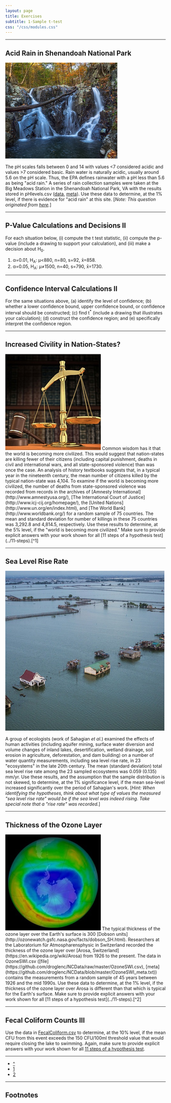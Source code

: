 ```yaml
---
layout: page
title: Exercises
subtitle: 1-Sample t-test
css: "/css/modules.css"
---
```


----

## Acid Rain in Shenandoah National Park
<img src="zimgs/rose-river-falls.jpg" alt="Shenandoah National Park" class="img-right">

The pH scales falls between 0 and 14 with values <7 considered acidic and values >7 considered basic. Rain water is naturally acidic, usually around 5.6 on the pH scale. Thus, the EPA defines rainwater with a pH less than 5.6 as being "acid rain." A series of rain collection samples were taken at the Big Meadows Station in the Shenandoah National Park, VA with the results stored in pHlevels.csv ([data](https://raw.githubusercontent.com/droglenc/NCData/master/pHlevels.csv), [meta](https://raw.githubusercontent.com/droglenc/NCData/master/pHlevels_meta.txt)). Use these data to determine, at the 1% level, if there is evidence for "acid rain" at this site. [*Note: This question originated from [here](http://www.cvgs.k12.va.us/DIGSTATS/main/inferant/a_acidrain.htm).*]

----

## P-Value Calculations and Decisions II

For each situation below, (i) compute the t test statistic, (ii) compute the p-value (include a drawing to support your calculation), and (iii) make a decision about H<sub>0</sub>.

1. &alpha;=0.01, H<sub>A</sub>: &mu;<880, n=80, s=92, x&#772;=858.
1. &alpha;=0.05, H<sub>A</sub>: &mu;&ne;1500, n=40, s=790, x&#772;=1730.

----

## Confidence Interval Calculations II

For the same situations above, (a) identify the level of confidence; (b) whether a lower confidence bound, upper confidence bound, or confidence interval should be constructed; (c) find t<sup>*</sup> (include a drawing that illustrates your calculation); (d) construct the confidence region; and (e) specifically interpret the confidence region.

----

## Increased Civility in Nation-States?
<img src="zimgs/scales-of-justice.jpg" alt="Scales of Justice" class="img-right">
Common wisdom has it that the world is becoming more civilized.  This would suggest that nation-states are killing fewer of their citizens (including capital punishment, deaths in civil and international wars, and all state-sponsored violence) than was once the case.  An analysis of history textbooks suggests that, in a typical year in the nineteenth century, the mean number of citizens killed by the typical nation-state was 4,104.  To examine if the world is becoming more civilized, the number of deaths from state-sponsored violence was recorded from records in the archives of [Amnesty International](http://www.amnestyusa.org/), [The International Court of Justice](http://www.icj-cij.org/homepage/), the [United Nations](http://www.un.org/en/index.html), and [The World Bank](http://www.worldbank.org/) for a random sample of 75 countries.  The mean and standard deviation for number of killings in these 75 countries was 3,292.8 and 4,814.5, respectively.  Use these results to determine, at the 5% level, if the "world is becoming more civilized."  Make sure to provide explicit answers with your work shown for all [11 steps of a hypothesis test](../11-steps).[^1]

----

## Sea Level Rise Rate
<img src="zimgs/sea-level-rise.jpg" alt="Sea Level Rise" class="img-right">

A group of ecologists (work of Sahagian *et al.*) examined the effects of human activities (including aquifer mining, surface water diversion and volume changes of inland lakes, desertification, wetland drainage, soil erosion in agriculture, deforestation, and dam building) on a number of water quantity measurements, including sea level rise rate, in 23 "ecosystems" in the late 20th century. The mean (standard deviation) total sea level rise rate among the 23 sampled ecosystems was 0.059 (0.135) mm/yr. Use these results, and the assumption that the sample distribution is not skewed, to determine, at the 1% significance level, if the mean sea-level increased significantly over the period of Sahagian's work. [*Hint: When identifying the hypotheses, think about what type of values the measured "sea level rise rate" would be if the sea level was indeed rising. Take special note that a "rise rate" was recorded.*]

----

## Thickness of the Ozone Layer
<img src="zimgs/ozone-hole.jpg" alt="Ozone Hole" class="img-right">
The typical thickness of the ozone layer over the Earth's surface is 300 [Dobson units](http://ozonewatch.gsfc.nasa.gov/facts/dobson_SH.html).  Researchers at the Laboratorium für Atmospharensphysic in Switzerland recorded the thickness of the ozone layer over [Arosa, Switzerland](https://en.wikipedia.org/wiki/Arosa) from 1926 to the present.  The data in OzoneSWI.csv ([file](https://github.com/droglenc/NCData/raw/master/OzoneSWI.csv), [meta](https://github.com/droglenc/NCData/blob/master/OzoneSWI_meta.txt)) contains the measurements from a random sample of 45 years between 1926 and the mid 1990s.  Use these data to determine, at the 1% level, if the thickness of the ozone layer over Arosa is different than that which is typical for the Earth's surface.  Make sure to provide explicit answers with your work shown for all [11 steps of a hypothesis test](../11-steps).[^2]

----

## Fecal Coliform Counts III
Use the data in [FecalColiform.csv](FecalColiform.csv) to determine, at the 10% level, if the mean CFU from this event exceeds the 150 CFU/100ml threshold value that would require closing the lake to swimming.  Again, make sure to provide explicit answers with your work shown for all [11 steps of a hypothesis test](../11-steps).

----

<div class="text-center">
<ul class="pagination pagination-lg">
  <li><a href="../1Samplet.html">^</a></li>
  <li><a href="1Samplet_CE1.html">1</a></li>
  <li class="active"><a href="#">2</a></li>
</ul>
</div>

----

## Footnotes

[^1]: This example was modified [from here](http://www.shortell.org/book/chap12.html).

[^2]: This example is based [on this](http://college.cengage.com/mathematics/brase/understandable_statistics/7e/students/datasets/svls/frames/svls11.html).

